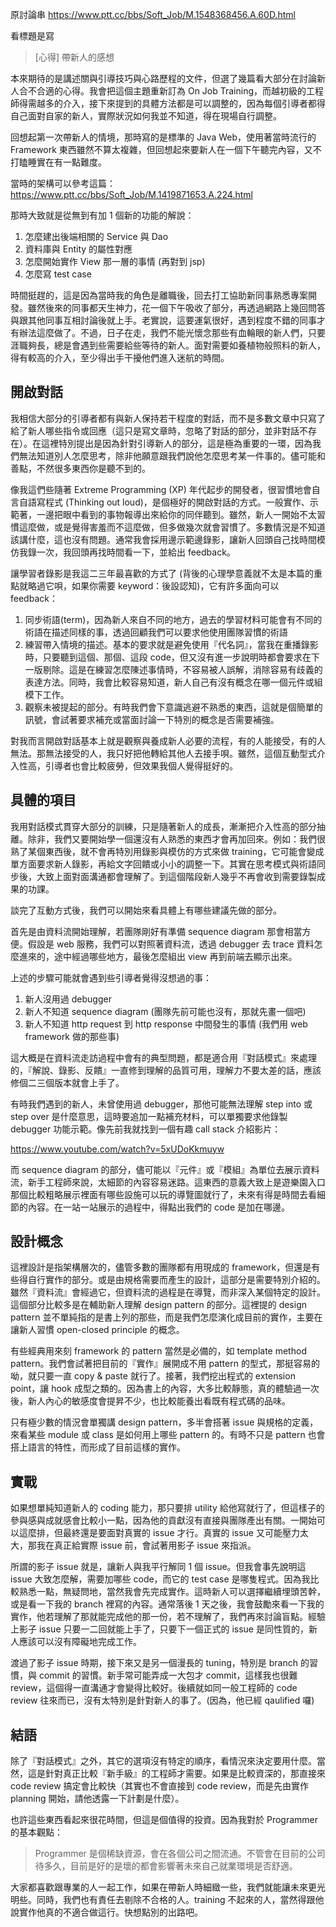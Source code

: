 原討論串 https://www.ptt.cc/bbs/Soft_Job/M.1548368456.A.60D.html


看標題是寫

> [心得] 帶新人的感想

本來期待的是講述關與引導技巧與心路歷程的文件，但選了幾篇看大部分在討論新人合不合適的心得。我會把這個主題重新訂為 On Job Training，而越初級的工程師得需越多的介入，接下來提到的具體方法都是可以調整的，因為每個引導者都得自己面對自家的新人，實際狀況如何我並不知道，得在現場自行調整。

回想起第一次帶新人的情境，那時寫的是標準的 Java Web，使用著當時流行的 Framework 東西雖然不算太複雜，但回想起來要新人在一個下午聽完內容，又不打瞌睡實在有一點難度。

當時的架構可以參考這篇：
https://www.ptt.cc/bbs/Soft_Job/M.1419871653.A.224.html

那時大致就是從無到有加 1 個新的功能的解說：

1. 怎麼建出後端相關的 Service 與 Dao
2. 資料庫與 Entity 的屬性對應
3. 怎麼開始實作 View 那一層的事情 (再對到 jsp)
4. 怎麼寫 test case

時間挺趕的，這是因為當時我的角色是離職後，回去打工協助新同事熟悉專案開發。雖然後來的同事都天生神力，花一個下午吸收了部分，再透過網路上幾回問答與跟其他同事互相討論後就上手。老實說，這要運氣很好，遇到程度不錯的同事才有辦法這麼做了。不過，日子在走，我們不能光懷念那些有血輪眼的新人們，只要涯職夠長，總是會遇到些需要給些等待的新人。面對需要如養植物般照料的新人，得有較高的介入，至少得出手干擾他們進入迷航的時間。

## 開啟對話

我相信大部分的引導者都有與新人保持若干程度的對話，而不是多數文章中只寫了給了新人哪些指令或回應（這只是寫文章時，忽略了對話的部分，並非對話不存在）。在這裡特別提出是因為針對引導新人的部分，這是極為重要的一環，因為我們無法知道別人怎麼思考，除非他願意跟我們說他怎麼思考某一件事的。儘可能和善點，不然很多東西你是聽不到的。

像我這們些隨著 Extreme Programming (XP) 年代起步的開發者，很習慣地會自言自語寫程式 (Thinking out loud)，是個極好的開啟對話的方式。一般實作、示範著，一邊把眼中看到的事物報導出來給你的同伴聽到。雖然，新人一開始不太習慣這麼做，或是覺得害羞而不這麼做，但多做幾次就會習慣了。多數情況是不知道該講什麼，這也沒有問題。通常我會採用邊示範邊錄影，讓新人回頭自己找時間模仿我錄一次，我回頭再找時間看一下，並給出 feedback。

讓學習者錄影是我這二三年最喜歡的方式了 (背後的心理學意義就不太是本篇的重點就略過它唄，如果你需要 keyword：後設認知)，它有許多面向可以 feedback：

1. 同步術語(term)，因為新人來自不同的地方，過去的學習材料可能會有不同的術語在描述同樣的事，透過回顧我們可以要求他使用團隊習慣的術語
2. 練習帶入情境的描述。基本的要求就是避免使用『代名詞』，當我在重播錄影時，只要聽到這個、那個、這段 code，但又沒有進一步說明時都會要求在下一版剔除。這是在練習怎麼陳述事情時，不容易被人誤解，消除容易有歧義的表達方法。同時，我會比較容易知道，新人自己有沒有概念在哪一個元件或組模下工作。
3. 觀察未被提起的部分。有時我們會下意識逃避不熟悉的東西，這就是個簡單的訊號，會試著要求補充或當面討論一下特別的概念是否需要補強。

對我而言開啟對話基本上就是觀察與養成新人必要的流程，有的人能接受，有的人無法。那無法接受的人，我只好把他轉給其他人去接手唄。雖然，這個互動型式介入性高，引導者也會比較疲勞，但效果我個人覺得挺好的。

## 具體的項目

我用對話模式貫穿大部分的訓練，只是隨著新人的成長，漸漸把介入性高的部分抽離。除非，我們又要開始學一個還沒有人熟悉的東西才會再加回來。例如：我們很熟了某個東西後，就不會再特別用錄影與模仿的方式來做 training，它可能會變成單方面要求新人錄影，再給文字回饋或小小的調整一下。其實在思考模式與術語同步後，大致上面對面溝通都會理解了。到這個階段新人幾乎不再會收到需要錄製成果的功課。

談完了互動方式後，我們可以開始來看具體上有哪些建議先做的部分。

首先是由資料流開始理解，若團隊剛好有準備 sequence diagram 那會相當方便。假設是 web 服務，我們可以對照著資料流，透過 debugger 去 trace 資料怎麼進來的，途中經過哪些地方，最後怎麼組出 view 再到前端去顯示出來。

上述的步驟可能就會遇到些引導者覺得沒想過的事：

1. 新人沒用過 debugger
2. 新人不知道 sequence diagram (團隊先前可能也沒有，那就先畫一個吧)
3. 新人不知道 http request 到 http response 中間發生的事情 (我們用 web framework 做的那些事)

這大概是在資料流走訪過程中會有的典型問題，都是適合用『對話模式』來處理的，『解說、錄影、反饋』一直修到理解的品質可用，理解力不要太差的話，應該修個二三個版本就會上手了。

有時我們遇到的新人，未曾使用過 debugger，那他可能無法理解 step into 或 step over 是什麼意思，這時要追加一點補充材料，可以單獨要求他錄製 debugger 功能示範。像先前我就找到一個有趣 call stack 介紹影片：

https://www.youtube.com/watch?v=5xUDoKkmuyw

而 sequence diagram 的部分，儘可能以『元件』或『模組』為單位去展示資料流，新手工程師來說，太細節的內容容易迷路。這東西的意義大致上是遊樂園入口那個比較粗略展示裡面有哪些設施可以玩的導覽圖就行了，未來有得是時間去看細節的內容。在一站一站展示的過程中，得點出我們的 code 是加在哪邊。

## 設計概念

這裡設計是指架構層次的，儘管多數的團隊都有用現成的 framework，但還是有些得自行實作的部分。或是由規格需要而產生的設計，這部分是需要特別介紹的。雖然『資料流』會經過它，但資料流的過程是在導覽，而非深入某個特定的設計。這個部分比較多是在輔助新人理解 design pattern 的部分。這裡提的 design pattern 並不單純指的是書上列的那些，而是我們怎麼演化成目前的實作，主要在讓新人習慣 open-closed principle 的概念。

有些經典用來刻 framework 的 pattern 當然是必備的，如 template method pattern。我們會試著把目前的『實作』展開成不用 pattern 的型式，那挺容易的呦，就只要一直 copy & paste 就行了。接著，我們挖出程式的 extension point，讓 hook 成型之類的。因為書上的內容，大多比較靜態，真的體驗過一次後，新人內心的敏感度會提昇不少，也比較能養出看既有程式碼的品味。

只有極少數的情況會單獨講 design pattern，多半會搭著 issue 與規格的定義，來看某些 module 或 class 是如何用上哪些 pattern 的。有時不只是 pattern 也會搭上語言的特性，而形成了目前這樣的實作。

## 實戰

如果想單純知道新人的 coding 能力，那只要排 utility 給他寫就行了，但這樣子的參與感與成就感會比較小一點，因為他的貢獻沒有直接與團隊產出有關。一開始可以這麼排，但最終還是要面對真實的 issue 才行。真實的 issue 又可能壓力太大，那我在真正給實際 issue 前，會試著用影子 issue 來指派。

所謂的影子 issue 就是，讓新人與我平行解同 1 個 issue。但我會事先說明這 issue 大致怎麼解，需要加哪些 code，而它的 test case 是哪隻程式。因為我比較熟悉一點，無疑問地，當然我會先完成實作。這時新人可以選擇繼續埋頭苦幹，或是看一下我的 branch 裡寫的內容。通常落後 1 天之後，我會鼓勵來看一下我的實作，他若理解了那就能完成他的那一份，若不理解了，我們再來討論盲點。經驗上影子 issue 只要一二回就能上手了，只要下一個正式的 issue 是同性質的，新人應該可以沒有障礙地完成工作。

渡過了影子 issue 時期，接下來又是另一個漫長的 tuning，特別是 branch 的習慣，與 commit 的習慣。新手常可能弄成一大包才 commit，這樣我也很難 review，這個得一直溝通才會變得比較好。後續就如同一般工程師的 code review 往來而已，沒有太特別是針對新人的事了。(因為，他已經 qaulified 囉)

## 結語

除了『對話模式』之外，其它的選項沒有特定的順序，看情況來決定要用什麼。當然，這是針對真正比較『新手級』的工程師才需要。如果是比較資深的，那直接來 code review 搞定會比較快（其實也不會直接到 code review，而是先由實作 planning 開始，請他透露一下計劃是什麼）。

也許這些東西看起來很花時間，但這是個值得的投資。因為我對於 Programmer 的基本觀點：

> Programmer 是個稀缺資源，會在各個公司之間流通。不管會在目前的公司待多久，目前是好的是壞的都會影響著未來自己就業環境是否舒適。

大家都喜歡跟專業的人一起工作，如果在帶新人時細緻一些，我們就能讓未來更光明些。同時，我們也有責任去剔除不合格的人。training 不起來的人，當然得跟他說實作他真的不適合做這行。快想點別的出路吧。

